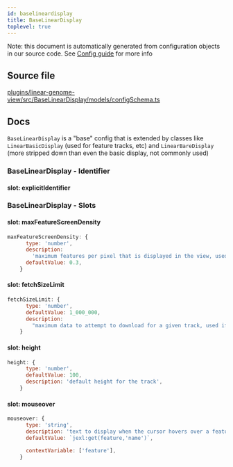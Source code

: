 ```yaml
---
id: baselineardisplay
title: BaseLinearDisplay
toplevel: true
---
```


Note: this document is automatically generated from configuration objects in our
source code. See [Config guide](/docs/config_guide) for more info

## Source file

[plugins/linear-genome-view/src/BaseLinearDisplay/models/configSchema.ts](https://github.com/GMOD/jbrowse-components/blob/main/plugins/linear-genome-view/src/BaseLinearDisplay/models/configSchema.ts)

## Docs

`BaseLinearDisplay` is a "base" config that is extended by classes like
`LinearBasicDisplay` (used for feature tracks, etc) and `LinearBareDisplay`
(more stripped down than even the basic display, not commonly used)

### BaseLinearDisplay - Identifier

#### slot: explicitIdentifier

### BaseLinearDisplay - Slots

#### slot: maxFeatureScreenDensity

```js
maxFeatureScreenDensity: {
      type: 'number',
      description:
        'maximum features per pixel that is displayed in the view, used if byte size estimates not available',
      defaultValue: 0.3,
    }
```

#### slot: fetchSizeLimit

```js
fetchSizeLimit: {
      type: 'number',
      defaultValue: 1_000_000,
      description:
        "maximum data to attempt to download for a given track, used if adapter doesn't specify one",
    }
```

#### slot: height

```js
height: {
      type: 'number',
      defaultValue: 100,
      description: 'default height for the track',
    }
```

#### slot: mouseover

```js
mouseover: {
      type: 'string',
      description: 'text to display when the cursor hovers over a feature',
      defaultValue: `jexl:get(feature,'name')`,

      contextVariable: ['feature'],
    }
```
